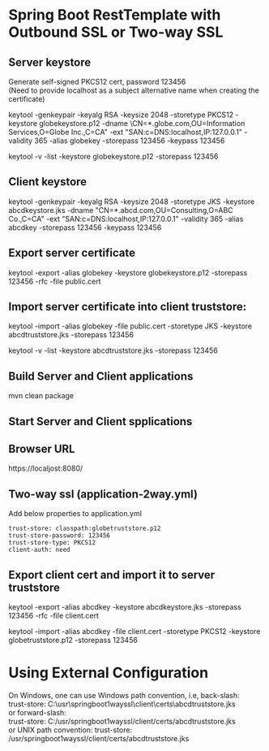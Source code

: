 # Spring Boot RestTemplate with Outbound SSL or Two-way SSL
## Server keystore
Generate self-signed PKCS12 cert, password 123456  
(Need to provide localhost as a subject alternative name when creating the certificate)  

keytool -genkeypair -keyalg RSA -keysize 2048 -storetype PKCS12 -keystore globekeystore.p12 -dname  \CN=*.globe.com,OU=Information Services,O=Globe Inc.,C=CA" -ext "SAN:c=DNS:localhost,IP:127.0.0.1"  -validity 365 -alias globekey -storepass 123456 -keypass 123456  

keytool -v -list -keystore globekeystore.p12 -storepass 123456

## Client keystore
keytool -genkeypair -keyalg RSA -keysize 2048 -storetype JKS -keystore abcdkeystore.jks -dname "CN=*.abcd.com,OU=Consulting,O=ABC Co.,C=CA" -ext "SAN:c=DNS:localhost,IP:127.0.0.1"  -validity 365 -alias abcdkey -storepass 123456 -keypass 123456

## Export server certificate
keytool -export -alias globekey  -keystore globekeystore.p12 -storepass 123456 -rfc -file public.cert

## Import server certificate into client truststore:
keytool -import -alias globekey -file public.cert -storetype JKS -keystore abcdtruststore.jks -storepass 123456  

keytool -v -list -keystore abcdtruststore.jks -storepass 123456

## Build Server and Client applications
mvn clean package

## Start Server and Client spplications

## Browser URL
https://localjost:8080/

## Two-way ssl (application-2way.yml)
Add below properties to application.yml  

    trust-store: classpath:globetruststore.p12  
    trust-store-password: 123456  
    trust-store-type: PKCS12  
    client-auth: need  

## Export client cert and import it to server truststore
keytool -export -alias abcdkey  -keystore abcdkeystore.jks -storepass 123456 -rfc -file client.cert  

keytool -import -alias abcdkey -file client.cert -storetype PKCS12 -keystore globetruststore.p12 -storepass 123456

# Using External Configuration
On Windows, one can use Windows path convention, i.e, back-slash:  
trust-store: C:\usr\springboot1wayssl\client\certs\abcdtruststore.jks  
or forward-slash:  
trust-store: C:/usr/springboot1wayssl/client/certs/abcdtruststore.jks  
or UNIX path convention:
trust-store: /usr/springboot1wayssl/client/certs/abcdtruststore.jks
